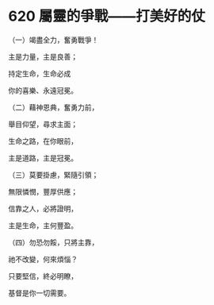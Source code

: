 # 620 屬靈的爭戰——打美好的仗

（一）竭盡全力，奮勇戰爭！

主是力量，主是良善；

持定生命，生命必成

你的喜樂、永遠冠冕。

（二）藉神恩典，奮勇力前，

舉目仰望，尋求主面；

生命之路，在你眼前，

主是道路，主是冠冕。

（三）莫要掛慮，緊隨引領；

無限憐憫，豐厚供應；

信靠之人，必將證明，

主是生命，主何豐盈。

（四）勿恐勿餒，只將主靠，

祂不改變，何來煩惱？

只要堅信，終必明瞭，

基督是你一切需要。

